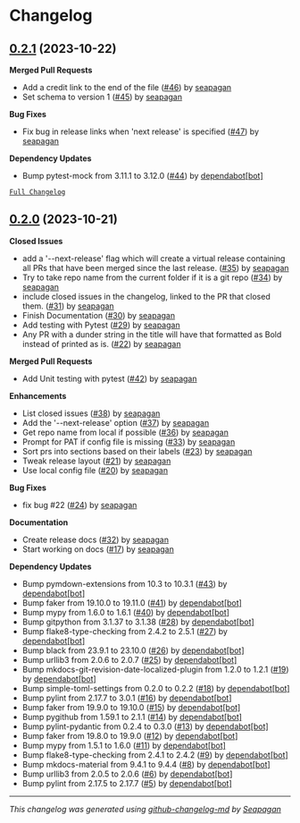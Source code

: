 # Changelog

## [0.2.1](https://github.com/seapagan/github-changelog-md/releases/tag/0.2.1) (2023-10-22)

**Merged Pull Requests**

- Add a credit link to the end of the file
([#46](https://github.com/seapagan/github-changelog-md/pull/46))
by [seapagan](https://github.com/seapagan)
- Set schema to version 1
([#45](https://github.com/seapagan/github-changelog-md/pull/45))
by [seapagan](https://github.com/seapagan)

**Bug Fixes**

- Fix bug in release links when 'next release' is specified
([#47](https://github.com/seapagan/github-changelog-md/pull/47))
by [seapagan](https://github.com/seapagan)

**Dependency Updates**

- Bump pytest-mock from 3.11.1 to 3.12.0
([#44](https://github.com/seapagan/github-changelog-md/pull/44))
by [dependabot[bot]](https://github.com/apps/dependabot)

[`Full Changelog`](https://github.com/seapagan/github-changelog-md/compare/0.2.0...0.2.1)

## [0.2.0](https://github.com/seapagan/github-changelog-md/releases/tag/0.2.0) (2023-10-21)

**Closed Issues**

- add a '--next-release' flag which will create a virtual release containing all PRs that have been merged since the last release.
([#35](https://github.com/seapagan/github-changelog-md/issues/35))
by [seapagan](https://github.com/seapagan)
- Try to take repo name from the current folder if it is a git repo
([#34](https://github.com/seapagan/github-changelog-md/issues/34))
by [seapagan](https://github.com/seapagan)
- include closed issues in the changelog, linked to the PR that closed them.
([#31](https://github.com/seapagan/github-changelog-md/issues/31))
by [seapagan](https://github.com/seapagan)
- Finish Documentation
([#30](https://github.com/seapagan/github-changelog-md/issues/30))
by [seapagan](https://github.com/seapagan)
- Add testing with Pytest
([#29](https://github.com/seapagan/github-changelog-md/issues/29))
by [seapagan](https://github.com/seapagan)
- Any PR with a dunder string in the title will have that formatted as Bold instead of printed as is.
([#22](https://github.com/seapagan/github-changelog-md/issues/22))
by [seapagan](https://github.com/seapagan)

**Merged Pull Requests**

- Add Unit testing with pytest
([#42](https://github.com/seapagan/github-changelog-md/pull/42))
by [seapagan](https://github.com/seapagan)

**Enhancements**

- List closed issues
([#38](https://github.com/seapagan/github-changelog-md/pull/38))
by [seapagan](https://github.com/seapagan)
- Add the '--next-release' option
([#37](https://github.com/seapagan/github-changelog-md/pull/37))
by [seapagan](https://github.com/seapagan)
- Get repo name from local if possible
([#36](https://github.com/seapagan/github-changelog-md/pull/36))
by [seapagan](https://github.com/seapagan)
- Prompt for PAT if config file is missing
([#33](https://github.com/seapagan/github-changelog-md/pull/33))
by [seapagan](https://github.com/seapagan)
- Sort prs into sections based on their labels
([#23](https://github.com/seapagan/github-changelog-md/pull/23))
by [seapagan](https://github.com/seapagan)
- Tweak release layout
([#21](https://github.com/seapagan/github-changelog-md/pull/21))
by [seapagan](https://github.com/seapagan)
- Use local config file
([#20](https://github.com/seapagan/github-changelog-md/pull/20))
by [seapagan](https://github.com/seapagan)

**Bug Fixes**

- fix bug #22
([#24](https://github.com/seapagan/github-changelog-md/pull/24))
by [seapagan](https://github.com/seapagan)

**Documentation**

- Create release docs
([#32](https://github.com/seapagan/github-changelog-md/pull/32))
by [seapagan](https://github.com/seapagan)
- Start working on docs
([#17](https://github.com/seapagan/github-changelog-md/pull/17))
by [seapagan](https://github.com/seapagan)

**Dependency Updates**

- Bump pymdown-extensions from 10.3 to 10.3.1
([#43](https://github.com/seapagan/github-changelog-md/pull/43))
by [dependabot[bot]](https://github.com/apps/dependabot)
- Bump faker from 19.10.0 to 19.11.0
([#41](https://github.com/seapagan/github-changelog-md/pull/41))
by [dependabot[bot]](https://github.com/apps/dependabot)
- Bump mypy from 1.6.0 to 1.6.1
([#40](https://github.com/seapagan/github-changelog-md/pull/40))
by [dependabot[bot]](https://github.com/apps/dependabot)
- Bump gitpython from 3.1.37 to 3.1.38
([#28](https://github.com/seapagan/github-changelog-md/pull/28))
by [dependabot[bot]](https://github.com/apps/dependabot)
- Bump flake8-type-checking from 2.4.2 to 2.5.1
([#27](https://github.com/seapagan/github-changelog-md/pull/27))
by [dependabot[bot]](https://github.com/apps/dependabot)
- Bump black from 23.9.1 to 23.10.0
([#26](https://github.com/seapagan/github-changelog-md/pull/26))
by [dependabot[bot]](https://github.com/apps/dependabot)
- Bump urllib3 from 2.0.6 to 2.0.7
([#25](https://github.com/seapagan/github-changelog-md/pull/25))
by [dependabot[bot]](https://github.com/apps/dependabot)
- Bump mkdocs-git-revision-date-localized-plugin from 1.2.0 to 1.2.1
([#19](https://github.com/seapagan/github-changelog-md/pull/19))
by [dependabot[bot]](https://github.com/apps/dependabot)
- Bump simple-toml-settings from 0.2.0 to 0.2.2
([#18](https://github.com/seapagan/github-changelog-md/pull/18))
by [dependabot[bot]](https://github.com/apps/dependabot)
- Bump pylint from 2.17.7 to 3.0.1
([#16](https://github.com/seapagan/github-changelog-md/pull/16))
by [dependabot[bot]](https://github.com/apps/dependabot)
- Bump faker from 19.9.0 to 19.10.0
([#15](https://github.com/seapagan/github-changelog-md/pull/15))
by [dependabot[bot]](https://github.com/apps/dependabot)
- Bump pygithub from 1.59.1 to 2.1.1
([#14](https://github.com/seapagan/github-changelog-md/pull/14))
by [dependabot[bot]](https://github.com/apps/dependabot)
- Bump pylint-pydantic from 0.2.4 to 0.3.0
([#13](https://github.com/seapagan/github-changelog-md/pull/13))
by [dependabot[bot]](https://github.com/apps/dependabot)
- Bump faker from 19.8.0 to 19.9.0
([#12](https://github.com/seapagan/github-changelog-md/pull/12))
by [dependabot[bot]](https://github.com/apps/dependabot)
- Bump mypy from 1.5.1 to 1.6.0
([#11](https://github.com/seapagan/github-changelog-md/pull/11))
by [dependabot[bot]](https://github.com/apps/dependabot)
- Bump flake8-type-checking from 2.4.1 to 2.4.2
([#9](https://github.com/seapagan/github-changelog-md/pull/9))
by [dependabot[bot]](https://github.com/apps/dependabot)
- Bump mkdocs-material from 9.4.1 to 9.4.4
([#8](https://github.com/seapagan/github-changelog-md/pull/8))
by [dependabot[bot]](https://github.com/apps/dependabot)
- Bump urllib3 from 2.0.5 to 2.0.6
([#6](https://github.com/seapagan/github-changelog-md/pull/6))
by [dependabot[bot]](https://github.com/apps/dependabot)
- Bump pylint from 2.17.5 to 2.17.7
([#5](https://github.com/seapagan/github-changelog-md/pull/5))
by [dependabot[bot]](https://github.com/apps/dependabot)

---
*This changelog was generated using [github-changelog-md](http://changelog.seapagan.net/) by [Seapagan](https://github.com/seapagan)*

